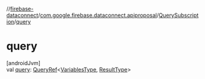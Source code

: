 //[firebase-dataconnect](../../../index.md)/[com.google.firebase.dataconnect.apiproposal](../index.md)/[QuerySubscription](index.md)/[query](query.md)

# query

[androidJvm]\
val [query](query.md): [QueryRef](../-query-ref/index.md)&lt;[VariablesType](index.md), [ResultType](index.md)&gt;
